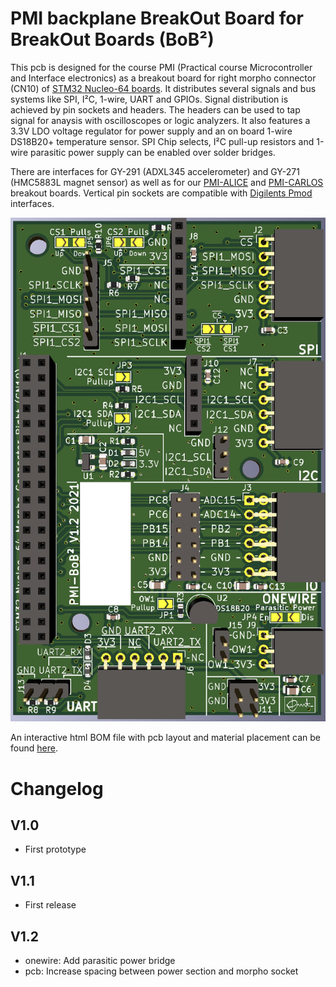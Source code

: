# PMI backplane BreakOut Board for BreakOut Boards (BoB²)

This pcb is designed for the course PMI (Practical course Microcontroller
and Interface electronics) as a breakout board for right morpho connector
(CN10) of [STM32 Nucleo-64 boards](https://www.st.com/en/evaluation-tools/stm32-nucleo-boards.html). It distributes several signals and bus systems like SPI, I²C, 1-wire, UART and GPIOs. Signal distribution is achieved by pin sockets and headers. The headers can be used to tap signal for anaysis with oscilloscopes or logic analyzers. It also features a 3.3V LDO voltage regulator for power supply and an on board 1-wire DS18B20+ temperature sensor. SPI Chip selects, I²C pull-up resistors and 1-wire parasitic power supply can be enabled over solder bridges.

There are interfaces for GY-291 (ADXL345 accelerometer) and GY-271 (HMC5883L magnet sensor) as well as for our [PMI-ALICE](https://github.com/emtpb/pmi-hw-alice) and [PMI-CARLOS](https://github.com/emtpb/pmi-hw-carlos) breakout boards. Vertical pin sockets are compatible with
[Digilents Pmod](https://digilent.com/reference/pmod/start) interfaces.

![BOB2-front](pics/bob-front.png)

An interactive html BOM file with pcb layout and material placement can be
found [here](bom/ibom.html).

# Changelog

## V1.0
* First prototype

## V1.1
* First release

## V1.2
* onewire: Add parasitic power bridge
* pcb: Increase spacing between power section and morpho socket
